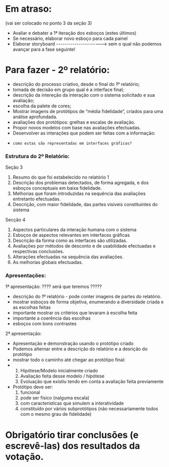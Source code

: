 # Em atraso:
(vai ser colocado no ponto 3 da seção 3)
- Avaliar e debater a 1ª iteração dos esboços (estes últimos)
- Se necessário, elaborar novo esboço para cada painel
- Elaborar storyboard     ----------------------> sem o qual não podemos avançar para a fase seguinte!

# Para fazer - 2º relatório:
- descrição do processo criativo, desde o final do 1º relatório;
- tomada de decisão em grupo qual é a interface final;
- descrição da intereção da interação com o sistema solicitado e sua avaliação;
- escolha da palete de cores;
- Mostrar imagens de protótipos de “média fidelidade”, criados para uma análise aprofundada.
- avaliações dos protótipos: grelhas e escalas de avaliação.
- Propor novos modelos com base nas avaliações efectuadas.
- Desenvolver as interações que podem ser feitas com a informação:
-     como estas são representadas em interfaces gráficas?


### Estrutura do 2º Relatório:

Seção 3
1. Resumo do que foi estabelecido no relatório 1
2. Descrição dos problemas detectados, de forma agregada, e dos esboços conceptuais em baixa
fidelidade.
3. Melhorias que foram introduzidas na sequência das avaliações entretanto efectuadas.
4. Descrição, com maior fidelidade, das partes visíveis constituintes do sistema

Secção 4
1. Aspectos particulares da interação humana com o sistema
2. Esboços de aspectos relevantes em interfaces gráficas
3. Descrição da forma como as interfaces são utilizadas.
4. Avaliações por métodos de desconto e de usabilidade efectuadas e respectivas conclusões.
5. Alterações efectuadas na sequência das avaliações.
6. As melhorias globais efectuadas.


### Apresentações:

1ª apresentação: ???? será que teremos ?????
 - descrição do 1º relatório - pode conter imagens de partes do relatório.
 - mostrar esboços de forma objetiva, enumerando a diversidade criada e as escolhas feitas
 - importante mostrar os critérios que levaram à escolha feita
 - importante a coerência das escolhas
 - esboços com bons contrastes

2ª apresentação:
 -  Apresentação e demonstração usando o protótipo criado
 -  Podemos alternar entre a descrição do relatório e a desrição do protótipo
 -  mostrar todo o caminho até chegar ao protótipo final:
 -   1. Hipótese/Modelo inicialmente criado
     2. Avaliação feita desse modelo / hipótese
     3. Evoluação que existiu tendo em conta a avaliação feita previamente
 - Protótipo deve ser:
    1. funcional
    2. pode ser físico (nalguma escala)
    3. com características que simulem a interatividade
    4. constituído por vários subprotótipos (não necessariamente todos com o  mesmo grau de fidelidade)


# Obrigatório tirar conclusões (e escrevê-las) dos resultados da votação.
